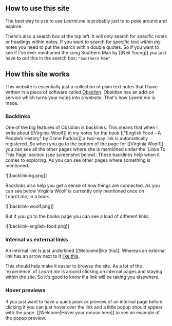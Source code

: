 ## How to use this site

The best way to use to use *Learnt.me* is probably just to to poke around and explore.

There's also a search box at the top left. It will only search for specific notes or headings within notes. If you want to search for specific text *within* my notes you need to put the search within double quotes. So if you want to see if I've ever mentioned the song Southern Man by [[Neil Young]] you just have to put this in the search box: `"Southern Man"`

## How this site works

This website is essentially just a collection of plain text notes that I have written in a piece of software called [Obsidian](https://obsidian.md/). Obsidian has an add-on service which turns your notes into a website. That's how *Learnt.me* is made.

### Backlinks

One of the big features of Obsidian is backlinks. This means that when I write about [[Virginia Woolf]] in my notes for the book [["English Food - A People’s History" by Diane Purkiss]] a two-way link is automatically registered. So when you go to the bottom of the page for [[Virginia Woolf]] you can see all the other pages where she is mentioned under the 'Links To This Page' section (see screenshot below). These backlinks help when it comes to exploring. As you can see other pages where something is mentioned.

![[backlinking.png]]

Backlinks also help you get a sense of how things are connected. As you can see below Virginia Woolf is currently only mentioned once on *Learnt.me*, in a book.

![[backlink-woolf.png]]

But if you go to the books page you can see a load of different links.

![[backlink-english-food.png]]

### Internal vs external links

An internal link is just underlined [[Welcome|like this]]. Whereas an external link has an arrow next to it [like this](https://en.wikipedia.org/wiki/Virginia_Woolf).

This should help make it easier to browse the site. As a lot of the 'experience' of *Learnt.me* is around clicking on internal pages and staying within the site. So it's good to know if a link will be taking you elsewhere.

### Hover previews

If you just want to have a quick peak or preview of an internal page before clicking it you can just hover over the link and a little popup should appear with the page. [[Welcome|Hover your mouse here]] to see an example of the popup preview.